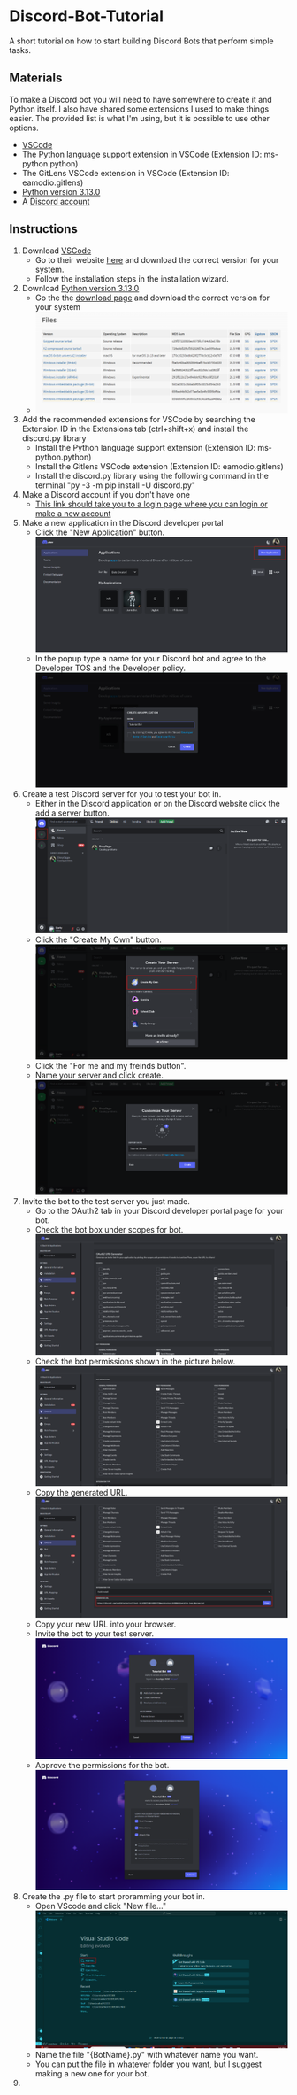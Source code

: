 # Discord-Bot-Tutorial
A short tutorial on how to start building Discord Bots that perform simple tasks.

## Materials
To make a Discord bot you will need to have somewhere to create it and Python itself. I also have shared some extensions I used to make things easier. The provided list is what I'm using, but it is possible to use other options.
* [VSCode](https://code.visualstudio.com/)
* The Python language support extension in VSCode (Extension ID: ms-python.python)
* The GitLens VSCode extension in VSCode (Extension ID: eamodio.gitlens)
* [Python version 3.13.0](https://www.python.org/downloads/release/python-3130/)
* A [Discord account](https://discord.com/login?redirect_to=%2Fdevelopers%2Fapplications%2F)

## Instructions
1. Download [VSCode](https://code.visualstudio.com/)
	* Go to their website [here](https://code.visualstudio.com/) and download the correct version for your system.
	* Follow the installation steps in the installation wizard.
2. Download [Python version 3.13.0](https://www.python.org/downloads/release/python-3130/)
	* Go the the [download page](https://www.python.org/downloads/release/python-3130/) and download the correct version for your system
	* ![Downloads area for different systems](Python-Download-Screen-Cropped.png)
3. Add the recommended extensions for VSCode by searching the Extension ID in the Extensions tab (ctrl+shift+x) and install the discord.py library
    * Install the Python language support extension (Extension ID: ms-python.python) 
    * Install the Gitlens VSCode extension (Extension ID: eamodio.gitlens)
    * Install the discord.py library using the following command in the terminal "py -3 -m pip install -U discord.py"
4. Make a Discord account if you don't have one
    * [This link should take you to a login page where you can login or make a new account](https://discord.com/login?redirect_to=%2Fdevelopers%2Fapplications%2F)
5. Make a new application in the Discord developer portal
    * Click the "New Application" button. ![New Application button red rectangle](Discord-developer-portal-New-Application.png)
    * In the popup type a name for your Discord bot and agree to the Developer TOS and the Developer policy. ![Naming your new application](New-Application-Naming.png)
6. Create a test Discord server for you to test your bot in.
    * Either in the Discord application or on the Discord website click the add a server button. ![Add a server button](Discord-Server-Creation-Red-Square.png)
    * Click the "Create My Own" button. ![Create my own button](Add-A-Server.png)
    * Click the "For me and my freinds button".
    * Name your server and click create. ![name your server](Name_The_Server.png)
7. Invite the bot to the test server you just made.
    * Go to the OAuth2 tab in your Discord developer portal page for your bot.
    * Check the bot box under scopes for bot. ![bot scope](Scope-discord.png)
    * Check the bot permissions shown in the picture below. ![bot permissions](Bot-permissions.png)
    * Copy the generated URL. ![the generated URL](copy-URL.png)
    * Copy your new URL into your browser.
    * Invite the bot to your test server. ![invite page](Invite-to-server.png)
    * Approve the permissions for the bot. ![approve the permissions](Approve-the-bots-permission.png)
8. Create the .py file to start proramming your bot in.
    * Open VScode and click "New file..." ![New file button VSCode](New-File-VSCode.png)
    * Name the file "{BotName}.py" with whatever name you want.
    * You can put the file in whatever folder you want, but I suggest making a new one for your bot.
9. 



